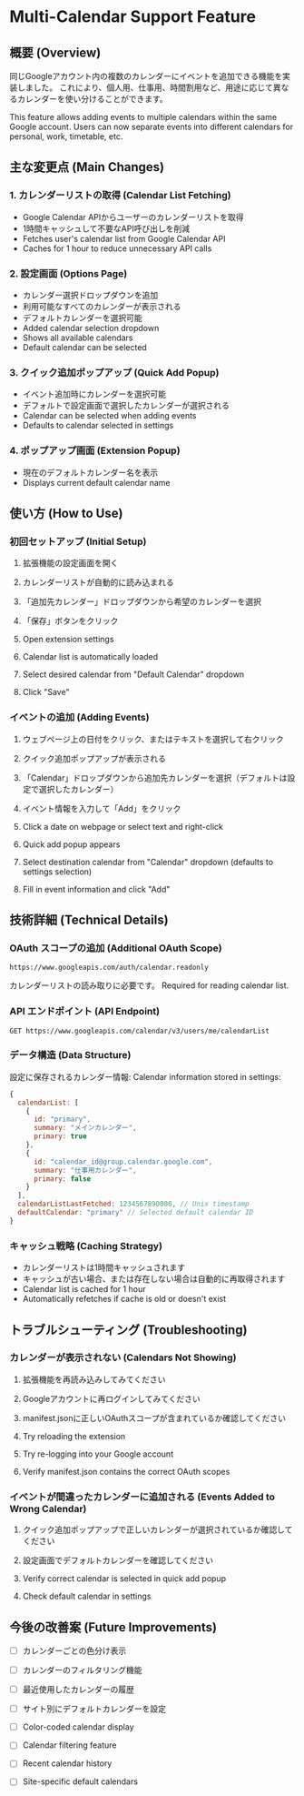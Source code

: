 # Multi-Calendar Support Feature

## 概要 (Overview)

同じGoogleアカウント内の複数のカレンダーにイベントを追加できる機能を実装しました。
これにより、個人用、仕事用、時間割用など、用途に応じて異なるカレンダーを使い分けることができます。

This feature allows adding events to multiple calendars within the same Google account.
Users can now separate events into different calendars for personal, work, timetable, etc.

## 主な変更点 (Main Changes)

### 1. カレンダーリストの取得 (Calendar List Fetching)

- Google Calendar APIからユーザーのカレンダーリストを取得
- 1時間キャッシュして不要なAPI呼び出しを削減
- Fetches user's calendar list from Google Calendar API
- Caches for 1 hour to reduce unnecessary API calls

### 2. 設定画面 (Options Page)

- カレンダー選択ドロップダウンを追加
- 利用可能なすべてのカレンダーが表示される
- デフォルトカレンダーを選択可能
- Added calendar selection dropdown
- Shows all available calendars
- Default calendar can be selected

### 3. クイック追加ポップアップ (Quick Add Popup)

- イベント追加時にカレンダーを選択可能
- デフォルトで設定画面で選択したカレンダーが選択される
- Calendar can be selected when adding events
- Defaults to calendar selected in settings

### 4. ポップアップ画面 (Extension Popup)

- 現在のデフォルトカレンダー名を表示
- Displays current default calendar name

## 使い方 (How to Use)

### 初回セットアップ (Initial Setup)

1. 拡張機能の設定画面を開く
2. カレンダーリストが自動的に読み込まれる
3. 「追加先カレンダー」ドロップダウンから希望のカレンダーを選択
4. 「保存」ボタンをクリック

1. Open extension settings
2. Calendar list is automatically loaded
3. Select desired calendar from "Default Calendar" dropdown
4. Click "Save"

### イベントの追加 (Adding Events)

1. ウェブページ上の日付をクリック、またはテキストを選択して右クリック
2. クイック追加ポップアップが表示される
3. 「Calendar」ドロップダウンから追加先カレンダーを選択（デフォルトは設定で選択したカレンダー）
4. イベント情報を入力して「Add」をクリック

1. Click a date on webpage or select text and right-click
2. Quick add popup appears
3. Select destination calendar from "Calendar" dropdown (defaults to settings selection)
4. Fill in event information and click "Add"

## 技術詳細 (Technical Details)

### OAuth スコープの追加 (Additional OAuth Scope)

```
https://www.googleapis.com/auth/calendar.readonly
```

カレンダーリストの読み取りに必要です。
Required for reading calendar list.

### API エンドポイント (API Endpoint)

```
GET https://www.googleapis.com/calendar/v3/users/me/calendarList
```

### データ構造 (Data Structure)

設定に保存されるカレンダー情報:
Calendar information stored in settings:

```javascript
{
  calendarList: [
    {
      id: "primary",
      summary: "メインカレンダー",
      primary: true
    },
    {
      id: "calendar_id@group.calendar.google.com",
      summary: "仕事用カレンダー",
      primary: false
    }
  ],
  calendarListLastFetched: 1234567890000, // Unix timestamp
  defaultCalendar: "primary" // Selected default calendar ID
}
```

### キャッシュ戦略 (Caching Strategy)

- カレンダーリストは1時間キャッシュされます
- キャッシュが古い場合、または存在しない場合は自動的に再取得されます
- Calendar list is cached for 1 hour
- Automatically refetches if cache is old or doesn't exist

## トラブルシューティング (Troubleshooting)

### カレンダーが表示されない (Calendars Not Showing)

1. 拡張機能を再読み込みしてみてください
2. Googleアカウントに再ログインしてみてください
3. manifest.jsonに正しいOAuthスコープが含まれているか確認してください

1. Try reloading the extension
2. Try re-logging into your Google account
3. Verify manifest.json contains the correct OAuth scopes

### イベントが間違ったカレンダーに追加される (Events Added to Wrong Calendar)

1. クイック追加ポップアップで正しいカレンダーが選択されているか確認してください
2. 設定画面でデフォルトカレンダーを確認してください

1. Verify correct calendar is selected in quick add popup
2. Check default calendar in settings

## 今後の改善案 (Future Improvements)

- [ ] カレンダーごとの色分け表示
- [ ] カレンダーのフィルタリング機能
- [ ] 最近使用したカレンダーの履歴
- [ ] サイト別にデフォルトカレンダーを設定

- [ ] Color-coded calendar display
- [ ] Calendar filtering feature
- [ ] Recent calendar history
- [ ] Site-specific default calendars
